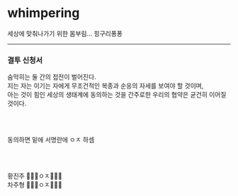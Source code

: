 # whimpering
세상에 맞춰나가기 위한 몸부림... 힝구리퐁퐁

---

### 결투 신청서

숨막히는 둘 간의 접전이 벌어진다. <br>
지는 자는 이기는 자에게 무조건적인 복종과 순응의 자세를 보여야 할 것이며, <br>
아는 것이 힘인 세상의 생태계에 동의하는 것을 간주로한 우리의 협약은 굳건히 이어질 것이다.

<br><br>

동의하면 밑에 서명란에 ㅇㅈ 하셈

<br><br>

황진주 🌟🌟🌟ㅇㅈ🌟🌟🌟 <br>
차주형 💩💩💩ㅇㅈ💩💩💩
